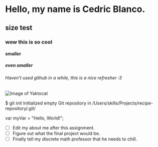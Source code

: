 # Hello, my name is Cedric Blanco.
## size test
### wow this is so cool
#### smaller
##### even smaller
###### Haven't used github in a while, this is a nice refresher :3
![Image of Yaktocat](https://octodex.github.com/images/yaktocat.png)

$ git init
Initialized empty Git repository in /Users/skills/Projects/recipe-repository/.git/

var myVar = "Hello, World!";
- [ ] Edit my about me after this assignment.
- [ ] Figure out what the final project would be.
- [ ] Finally tell my discrete math professor that he needs to chill.

